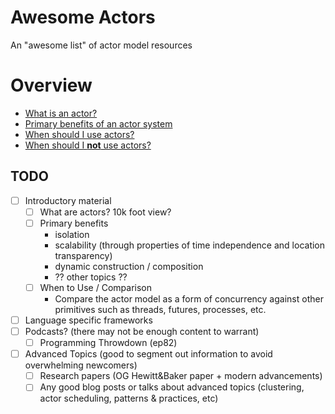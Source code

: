 # Awesome Actors

An "awesome list" of actor model resources

# Overview

  + [What is an actor?][what_is_an_actor]
  + [Primary benefits of an actor system](#)
  + [When should I use actors?](#)
  + [When should I __not__ use actors?](#)


  [what_is_an_actor]: blob/main/overview/what-is-an-actor.md

## TODO

  + [ ] Introductory material
    + [ ] What are actors? 10k foot view?
    + [ ] Primary benefits
      + isolation
      + scalability (through properties of time independence and location transparency)
      + dynamic construction / composition
      + ?? other topics ??
    + [ ] When to Use / Comparison
      + Compare the actor model as a form of concurrency against other primitives
        such as threads, futures, processes, etc.

  + [ ] Language specific frameworks
  + [ ] Podcasts? (there may not be enough content to warrant)
    + [ ] Programming Throwdown (ep82)

  + [ ] Advanced Topics (good to segment out information to avoid overwhelming newcomers)
    + [ ] Research papers (OG Hewitt&Baker paper + modern advancements)
    + [ ] Any good blog posts or talks about advanced topics (clustering, actor scheduling,
          patterns & practices, etc)